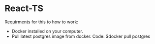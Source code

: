 # React-TS

Requirments for this to how to work:

- Docker installed on your computer.
- Pull latest postgres image from docker. Code: $docker pull postgres
